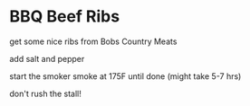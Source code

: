 # BBQ Beef Ribs

get some nice ribs from Bobs Country Meats

add salt and pepper

start the smoker
smoke at 175F until done (might take 5-7 hrs)

don't rush the stall!
